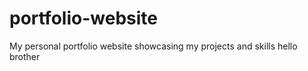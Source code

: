 # portfolio-website
My personal portfolio website showcasing my projects and skills 
hello brother 

